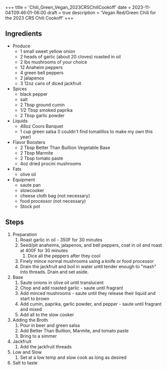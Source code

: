 +++
title = 'Chili_Green_Vegan_2023CRSChiliCookoff'
date = 2023-11-04T09:46:01-06:00
draft = true
description = 'Vegan Red/Green Chili for the 2023 CRS Chili Cookoff'
+++

## Ingredients
* Produce
  * 1 small sweet yellow onion
  * 2 heads of garlic (about 20 cloves) roasted in oil
  * 2 lbs mushrooms of your choice
  * 12 Anaheim peppers
  * 4 green bell peppers
  * 2 jalapenos
  * 3 12oz cans of diced jackfruit
* Spices
  * black pepper
  * salt
  * 2 Tbsp ground cumin
  * 1/2 Tbsp smoked paprika
  * 2 Tbsp garlic powder
* Liquids
  * 48oz Coors Banquet
  * 1 cup green salsa (I couldn't find tomatillos to make my own this year)
* Flavor Boosters
  * 2 Tbsp Better Than Buillion Vegetable Base
  * 2 Tbsp Marmite
  * 2 Tbsp tomato paste
  * 4oz dried procini mushrooms
* Fats
  * olive oil
* Equipment
  * saute pan
  * slowcooker
  * cheese cloth bag (not necessary)
  * food processor (not necessary)
  * Stock pot

## Steps
1. Preparation
   1. Roast garlic in oil - 350F for 30 minutes
   2. Seed/pit anaheims, jalapenos, and bell peppers, coat in oil and roast at 400F for 30 minutes
      1. Dice all the peppers after they cool
   3. Finely mince normal mushrooms using a knife or food processor
   4. Drain the jackfruit and boil in water until tender enough to "mash" into threads. Drain and set aside.
2. Base
   1. Saute onions in olive oil until translucent
   2. Chop and add roasted garlic - saute until fragrant
   3. Add minced mushrooms - saute until they release their liquid and start to brown
   4. Add cumin, paprika, garlic powder, and pepper - saute until fragrant and mixed
   5. Add all to the slow cooker
3. Adding the Broth
   1. Pour in beer and green salsa
   2. Add Better Than Buillion, Marmite, and tomato paste
   3. Bring to a simmer
4. Jackfruit
   1. Add the jackfruit threads
5. Low and Slow
   1. Set at a low temp and slow cook as long as desired
6. Salt to taste